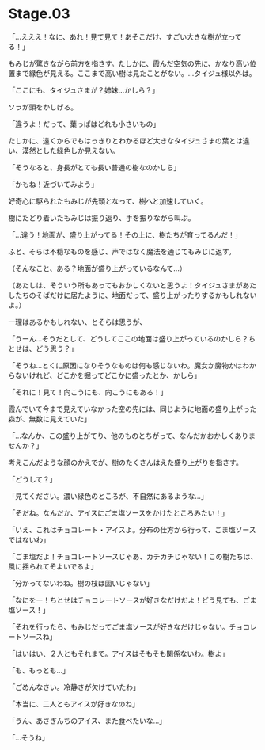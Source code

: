 # Stage.03

「…えええ！なに、あれ！見て見て！あそこだけ、すごい大きな樹が立ってる！」

もみじが驚きながら前方を指さす。たしかに、霞んだ空気の先に、かなり高い位置まで緑色が見える。ここまで高い樹は見たことがない。…タイジュ様以外は。

「ここにも、タイジュさまが？姉妹…かしら？」

ソラが頭をかしげる。

「違うよ！だって、葉っぱはどれも小さいもの」

たしかに、遠くからでもはっきりとわかるほど大きなタイジュさまの葉とは違い、漠然とした緑色しか見えない。

「そうなると、身長がとても長い普通の樹なのかしら」

「かもね！近づいてみよう」

好奇心に駆られたもみじが先頭となって、樹へと加速していく。

樹にたどり着いたもみじは振り返り、手を振りながら叫ぶ。

「…違う！地面が、盛り上がってる！その上に、樹たちが育ってるんだ！」

ふと、そらは不穏なものを感じ、声ではなく魔法を通じてもみじに返す。

（そんなこと、ある？地面が盛り上がっているなんて…）

（あたしは、そういう所もあってもおかしくないと思うよ！タイジュさまがあたしたちのそばだけに居たように、地面だって、盛り上がったりするかもしれないよ。）

一理はあるかもしれない、とそらは思うが、

「うーん…そうだとして、どうしてここの地面は盛り上がっているのかしら？ちとせは、どう思う？」

「そうね…とくに原因になりそうなものは何も感じないわ。魔女か魔物かはわからないけれど、どこかを掘ってどこかに盛ったとか、かしら」

「それに！見て！向こうにも、向こうにもある！」

霞んでいて今まで見えていなかった空の先には、同じように地面の盛り上がった森が、無数に見えていた」

「…なんか、この盛り上がてり、他のものとちがって、なんだかおかしくありませんか？」

考えこんだような顔のかえでが、樹のたくさんはえた盛り上がりを指さす。

「どうして？」

「見てください。濃い緑色のところが、不自然にあるような…」

「そだね。なんだか、アイスにごま塩ソースをかけたところみたい！」

「いえ、これはチョコレート・アイスよ。分布の仕方から行って、ごま塩ソースではないわ」

「ごま塩だよ！チョコレートソースじゃあ、カチカチじゃない！この樹たちは、風に揺られてそよいでるよ」

「分かってないわね。樹の枝は固いじゃない」

「なにをー！ちとせはチョコレートソースが好きなだけだよ！どう見ても、ごま塩ソース！」

「それを行ったら、もみじだってごま塩ソースが好きなだけじゃない。チョコレートソースね」

「はいはい、２人ともそれまで。アイスはそもそも関係ないわ。樹よ」

「も、もっとも…」

「ごめんなさい。冷静さが欠けていたわ」

「本当に、二人ともアイスが好きなのね」

「うん、あさぎんちのアイス、また食べたいな…」

「…そうね」


